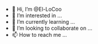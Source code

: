 - 👋 Hi, I’m @El-LoCoo
- 👀 I’m interested in ...
- 🌱 I’m currently learning ...
- 💞️ I’m looking to collaborate on ...
- 📫 How to reach me ...

<!---
El-LoCoo/El-LoCoo is a ✨ special ✨ repository because its `README.md` (this file) appears on your GitHub profile.
You can click the Preview link to take a look at your changes.
--->
